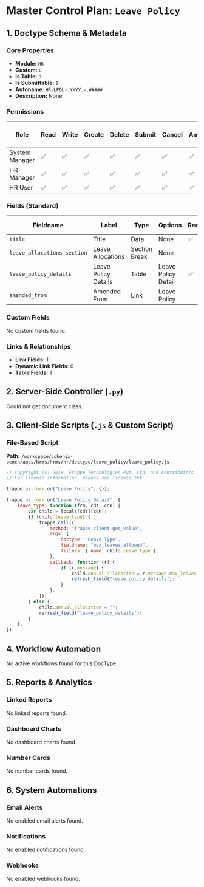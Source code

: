 # Master Control Plan: `Leave Policy`

## 1. Doctype Schema & Metadata

### Core Properties
- **Module:** `HR`
- **Custom:** `0`
- **Is Table:** `0`
- **Is Submittable:** `1`
- **Autoname:** `HR-LPOL-.YYYY.-.#####`
- **Description:** None

### Permissions
| Role | Read | Write | Create | Delete | Submit | Cancel | Amend | Report | Import | Export | Print | Email | Share | Set User Perms |
|---|---|---|---|---|---|---|---|---|---|---|---|---|---|---|
| System Manager | ✅ | ✅ | ✅ | ✅ | ✅ | ✅ | ✅ | ✅ | ❌ | ✅ | ✅ | ✅ | ✅ | ❌ |
| HR Manager | ✅ | ✅ | ✅ | ✅ | ✅ | ✅ | ✅ | ✅ | ❌ | ✅ | ✅ | ✅ | ✅ | ❌ |
| HR User | ✅ | ✅ | ✅ | ✅ | ✅ | ✅ | ✅ | ✅ | ❌ | ✅ | ✅ | ✅ | ✅ | ❌ |


### Fields (Standard)
| Fieldname | Label | Type | Options | Required | Hidden | Read Only | Default | Description |
|---|---|---|---|---|---|---|---|---|
| `title` | Title | Data | None | ✅ |  |  | None | None |
| `leave_allocations_section` | Leave Allocations | Section Break | None |  |  |  | None | None |
| `leave_policy_details` | Leave Policy Details | Table | Leave Policy Detail | ✅ |  |  | None | None |
| `amended_from` | Amended From | Link | Leave Policy |  |  | ✅ | None | None |


### Custom Fields
No custom fields found.


### Links & Relationships
- **Link Fields:** 1
- **Dynamic Link Fields:** 0
- **Table Fields:** 1

## 2. Server-Side Controller (`.py`)
Could not get document class.


## 3. Client-Side Scripts (`.js` & Custom Script)
### File-Based Script
**Path:** `/workspace/cohenix-bench/apps/hrms/hrms/hr/doctype/leave_policy/leave_policy.js`
```javascript
// Copyright (c) 2018, Frappe Technologies Pvt. Ltd. and contributors
// For license information, please see license.txt

frappe.ui.form.on("Leave Policy", {});

frappe.ui.form.on("Leave Policy Detail", {
	leave_type: function (frm, cdt, cdn) {
		var child = locals[cdt][cdn];
		if (child.leave_type) {
			frappe.call({
				method: "frappe.client.get_value",
				args: {
					doctype: "Leave Type",
					fieldname: "max_leaves_allowed",
					filters: { name: child.leave_type },
				},
				callback: function (r) {
					if (r.message) {
						child.annual_allocation = r.message.max_leaves_allowed;
						refresh_field("leave_policy_details");
					}
				},
			});
		} else {
			child.annual_allocation = "";
			refresh_field("leave_policy_details");
		}
	},
});

```




## 4. Workflow Automation
No active workflows found for this DocType.


## 5. Reports & Analytics
### Linked Reports
No linked reports found.


### Dashboard Charts
No dashboard charts found.


### Number Cards
No number cards found.


## 6. System Automations
### Email Alerts
No enabled email alerts found.


### Notifications
No enabled notifications found.


### Webhooks
No enabled webhooks found.
